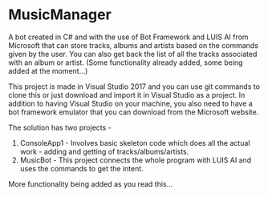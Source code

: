 # MusicManager
A bot created in C# and with the use of Bot Framework and LUIS AI from Microsoft that can store tracks, albums and artists based on the commands given by the user.
You can also get back the list of all the tracks associated with an album or artist. (Some functionality already added, some being added at the moment...)

This project is made in Visual Studio 2017 and you can use git commands to clone this or just download and import it in Visual Studio as a project. In addition to having Visual Studio
on your machine, you also need to have a bot framework emulator that you can download from the Microsoft website.

The solution has two projects -

1. ConsoleApp1 - Involves basic skeleton code which does all the actual work - adding and getting of tracks/albums/artists.
2. MusicBot - This project connects the whole program with LUIS AI and uses the commands to get the intent.

More functionality being added as you read this...
